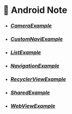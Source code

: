 # :dart: Android Note
- ### [*CameraExample*](https://github.com/Develope-my-tech/Android/tree/master/CameraExample)
- ### [*CustomNaviExample*](https://github.com/Develope-my-tech/Android/tree/master/CustomNaviExample)
- ### [*ListExample*](https://github.com/Develope-my-tech/Android/tree/master/ListExample)
- ### [*NavigationExample*](https://github.com/Develope-my-tech/Android/tree/master/NavigationExample)
- ### [*RecyclerViewExample*](https://github.com/Develope-my-tech/Android/tree/master/RecyclerViewExample)
- ### [*SharedExample*](https://github.com/Develope-my-tech/Android/tree/master/SharedExample)
- ### [*WebViewExample*](https://github.com/Develope-my-tech/Android/tree/master/WebViewExample)
